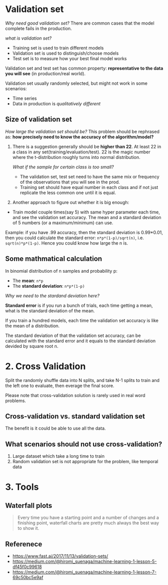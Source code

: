 # Validation set
*Why need good validation set?*
There are common cases that the model complete fails in the production.

*what is validation set?*
- Training set is used to train different models
- Validation set is used to distinguish/choose models
- Test set is to measure how your best final model works

Validation set and test set has common property: **representative to the data you will see** (in production/real world).

Validation set usually randomly selected, but might not work in some scenarios:
- Time series
- Data in production is *qualitatively different*

## Size of validation set
*How large the validation set should be?*
This problem should be rephrased as: **how precisely need  to know the accuracy of the algorithm/model?**

1. There is a suggestion generally should be **higher than 22**. At least 22 in a class in any set(training/evaluation/test). 22 is the magic number where the t-distribution roughly turns into normal distribution.

    *What if the sample for certain class is too small?*
    - The validation set, test set need to have the same mix or frequency of the observations that you will see in the prod.
    - Training set should have equal number in each class and if not just replicate the less common one until it is equal.

2. Another approach to figure out whether it is big enough:
- Train model couple times(say 5) with same hyper parameter each time, and see the validation set accuracy. The mean and a standard deviation of 5 numbers (or a maximum/minimum) can use. 

Example: if you have .99 accuracy, then the standard deviation is 0.99*0.01, then you could calculate the standard error: `n*p*(1-p)/sqrt(n)`, i.e. `sqrt(n)*p*(1-p)`. Hence you could know how large the n is.

## Some mathmatical calculation
In binomial distribution of n samples and probability p:
- The **mean**: `n*p`
- The **standard deviation**: `n*p*(1-p)`

*Why we need to the stardand deviation here?* 

**Standard error** is if you run a bunch of trials, each time getting a mean, what is the standard deviation of the mean.

If you train a hundred models, each time the validation set accuracy is like the mean of a distribution.

The standard deviation of that the validation set accuracy, can be calculated with the standard error and it equals to the standard deviation devided by square root n.

# 2. Cross Validation
Split the randomly shuffle data into N splits, and take N-1 splits to train and the left one to evaluate, then everage the final score.

Please note that cross-validation solution is rarely used in real word problems.

## Cross-validation vs. standard validation set
The benefit is it could be able to use all the data.

## What scenarios should not use cross-validation?
1. Large dataset which take a long time to train
2. Random validation set is not appropriate for the problem, like temporal data


# 3. Tools

## Waterfall plots
> Every time you have a starting point and a number of changes and a finishing point, waterfall charts are pretty much always the best way to show it.


## Referenece
- https://www.fast.ai/2017/11/13/validation-sets/
- https://medium.com/@hiromi_suenaga/machine-learning-1-lesson-5-df45f0c99618
- https://medium.com/@hiromi_suenaga/machine-learning-1-lesson-7-69c50bc5e9af
